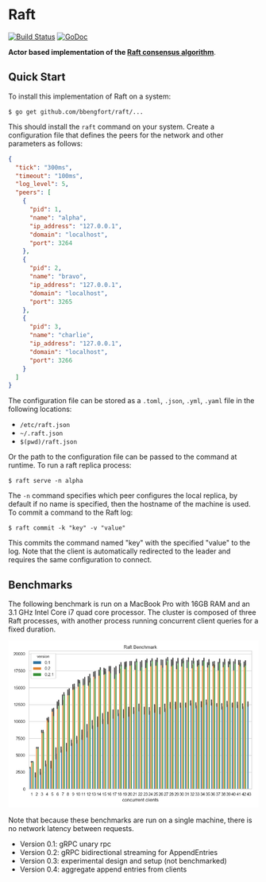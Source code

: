 # Raft

[![Build Status](https://travis-ci.com/bbengfort/raft.svg?branch=master)](https://travis-ci.com/bbengfort/raft)
[![GoDoc](https://godoc.org/github.com/bbengfort/raft?status.svg)](https://godoc.org/github.com/bbengfort/raft)

**Actor based implementation of the [Raft consensus algorithm](https://raft.github.io/)**.

## Quick Start

To install this implementation of Raft on a system:

```
$ go get github.com/bbengfort/raft/...
```

This should install the `raft` command on your system. Create a configuration file that defines the peers for the network and other parameters as follows:

```json
{
  "tick": "300ms",
  "timeout": "100ms",
  "log_level": 5,
  "peers": [
    {
      "pid": 1,
      "name": "alpha",
      "ip_address": "127.0.0.1",
      "domain": "localhost",
      "port": 3264
    },
    {
      "pid": 2,
      "name": "bravo",
      "ip_address": "127.0.0.1",
      "domain": "localhost",
      "port": 3265
    },
    {
      "pid": 3,
      "name": "charlie",
      "ip_address": "127.0.0.1",
      "domain": "localhost",
      "port": 3266
    }
  ]
}
```

The configuration file can be stored as a `.toml`, `.json`, `.yml`, `.yaml` file in the following locations:

- `/etc/raft.json`
- `~/.raft.json`
- `$(pwd)/raft.json`

Or the path to the configuration file can be passed to the command at runtime. To run a raft replica process:

```
$ raft serve -n alpha
```

The `-n` command specifies which peer configures the local replica, by default if no name is specified, then the hostname of the machine is used. To commit a command to the Raft log:

```
$ raft commit -k "key" -v "value"
```

This commits the command named "key" with the specified "value" to the log. Note that the client is automatically redirected to the leader and requires the same configuration to connect. 


## Benchmarks

The following benchmark is run on a MacBook Pro with 16GB RAM and an 3.1 GHz Intel Core i7 quad core processor. The cluster is composed of three Raft processes, with another process running concurrent client queries for a fixed duration.

![Benchmark](fixtures/benchmark.png)

Note that because these benchmarks are run on a single machine, there is no network latency between requests.

- Version 0.1: gRPC unary rpc
- Version 0.2: gRPC bidirectional streaming for AppendEntries
- Version 0.3: experimental design and setup (not benchmarked)
- Version 0.4: aggregate append entries from clients
